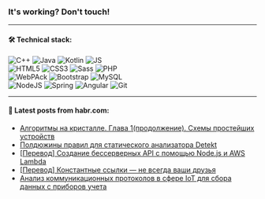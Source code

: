 ### It's working? Don't touch!

---

#### 🛠️ Technical stack:

![C++](https://img.shields.io/badge/C++-informational?logo=c%2B%2B&style=flat&logoColor=white&color=9C033A)
![Java](https://img.shields.io/badge/Java-informational?logo=java&style=flat&logoColor=white&color=007396)
![Kotlin](https://img.shields.io/badge/Kotlin-informational?logo=Kotlin&style=flat&logoColor=white&color=0095D5)
![JS](https://img.shields.io/badge/JS-informational?logo=javaScript&style=flat&logoColor=black&color=F7Df1E) <br>
![HTML5](https://img.shields.io/badge/HTML5-informational?logo=html5&style=flat&logoColor=white&color=E34F26)
![CSS3](https://img.shields.io/badge/CSS3-informational?logo=css3&style=flat&logoColor=white&color=157286)
![Sass](https://img.shields.io/badge/Saas-informational?logo=sass&style=flat&logoColor=white&color=hotpink)
![PHP](https://img.shields.io/badge/PHP-informational?logo=php&style=flat&logoColor=white&color=777BB4) <br>
![WebPAck](https://img.shields.io/badge/WebPack-informational?logo=webPack&style=flat&logoColor=white&color=FF6F00)
![Bootstrap](https://img.shields.io/badge/Bootstrap-informational?logo=Bootstrap&style=flat&logoColor=white&color=7952B3)
![MySQL](https://img.shields.io/badge/MySQL-informational?logo=MySQL&style=flat&logoColor=white&color=00f) <br>
![NodeJS](https://img.shields.io/badge/NodeJS-informational?logo=node.js&style=flat&logoColor=white&color=43853D)
![Spring](https://img.shields.io/badge/Spring-informational?logo=Spring&style=flat&logoColor=white&color=0A9EDC)
![Angular](https://img.shields.io/badge/Vue-informational?logo=vue.js&style=flat&logoColor=white&color=red)
![Git](https://img.shields.io/badge/Git-informational?logo=git&style=flat&logoColor=white&color=darkorange)

___

#### 💬 Latest posts from habr.com:

<!-- BLOG-POST-LIST:START -->
- [Алгоритмы на кристалле. Глава 1&lpar;продолжение&rpar;. Схемы простейших устройств](https://habr.com/ru/post/669146/?utm_source=habrahabr&utm_medium=rss&utm_campaign=669146)
- [Полдюжины правил для статического анализатора Detekt](https://habr.com/ru/post/669136/?utm_source=habrahabr&utm_medium=rss&utm_campaign=669136)
- [[Перевод] Создание бессерверных API с помощью Node.js и AWS Lambda](https://habr.com/ru/post/669118/?utm_source=habrahabr&utm_medium=rss&utm_campaign=669118)
- [[Перевод] Константные ссылки — не всегда ваши друзья](https://habr.com/ru/post/669114/?utm_source=habrahabr&utm_medium=rss&utm_campaign=669114)
- [Анализ коммуникационных протоколов в сфере IoT для сбора данных с приборов учета](https://habr.com/ru/post/669106/?utm_source=habrahabr&utm_medium=rss&utm_campaign=669106)
<!-- BLOG-POST-LIST:END -->
